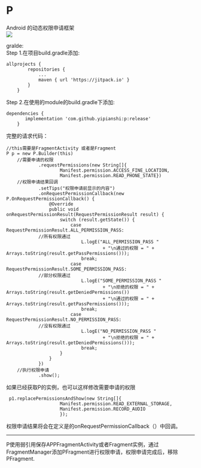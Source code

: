 # P
Android 的动态权限申请框架<br/>
[![](https://jitpack.io/v/yipianshi/p.svg)](https://jitpack.io/#yipianshi/p)
	
gralde:<br/>
Step 1.在项目build.gradle添加:

	allprojects {
			repositories {
				...
				maven { url 'https://jitpack.io' }
			}
		}

Step 2.在使用的module的build.gradle下添加:

	dependencies {
		   implementation 'com.github.yipianshi:p:release'
		}



完整的请求代码：
	
	//this需要是FragmentActivity 或者是Fragment
	P p = new P.Builder(this)
		//需要申请的权限
                .requestPermissions(new String[]{
                        Manifest.permission.ACCESS_FINE_LOCATION,
                        Manifest.permission.READ_PHONE_STATE})
		//权限申请结果回调
		        .setTips("权限申请前显示的内容")
                .onRequestPermissionCallback(new P.OnRequestPermissionCallback() {
                    @Override
                    public void onRequestPermissionResult(RequestPermissionResult result) {
                        switch (result.getState()) {
                            case RequestPermissionResult.ALL_PERMISSION_PASS:
				//所有权限通过
                                L.logE("ALL_PERMISSION_PASS "
                                        + "\n通过的权限 = " + Arrays.toString(result.getPassPermissions()));
                                break;
                            case RequestPermissionResult.SOME_PERMISSION_PASS:
				//部分权限通过
                                L.logE("SOME_PERMISSION_PASS "
                                        + "\n拒绝的权限 = " + Arrays.toString(result.getDeniedPermissions())
                                        + "\n通过的权限 = " + Arrays.toString(result.getPassPermissions()));
                                break;
                            case RequestPermissionResult.NO_PERMISSION_PASS:
				//没有权限通过
                                L.logE("NO_PERMISSION_PASS "
                                        + "\n拒绝的权限 = " + Arrays.toString(result.getDeniedPermissions()));
                                break;
                        }
                    }
                })
		//执行权限申请
                .show();


如果已经获取P的实例，也可以这样修改需要申请的权限
	
 	 p1.replacePermissionsAndShow(new String[]{
                        Manifest.permission.READ_EXTERNAL_STORAGE,
                        Manifest.permission.RECORD_AUDIO
						});

权限申请结果将会在定义是的onRequestPermissionCallback（）中回调。


----------


P使用弱引用保存APPFragmentActivity或者Fragment实例，通过FragmentManager添加PFragment进行权限申请，权限申请完成后，移除PFragment.

